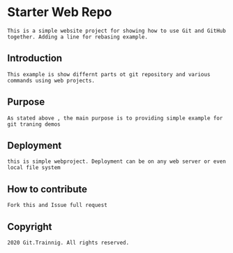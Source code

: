 # Starter Web Repo

	This is a simple website project for showing how to use Git and GitHub together. Adding a line for rebasing example.

## Introduction

	This example is show differnt parts ot git repository and various commands using web projects.

## Purpose

	As stated above , the main purpose is to providing simple example for git traning demos

## Deployment

	this is simple webproject. Deployment can be on any web server or even local file system

## How to contribute

	Fork this and Issue full request

## Copyright

	2020 Git.Trainnig. All rights reserved.